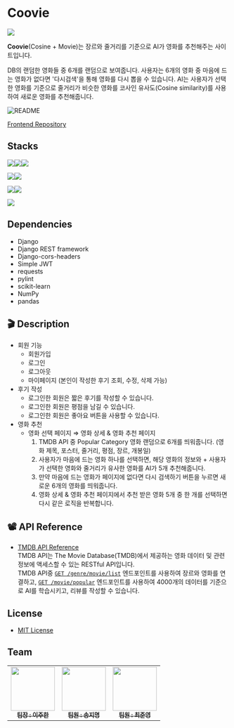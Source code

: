 # Coovie 

![](https://img.shields.io/github/license/joohan10/AIA6_Backend?color=blue)

**Coovie**(Cosine + Movie)는 장르와 줄거리를 기준으로 AI가 영화를 추천해주는 사이트입니다.

DB의 랜덤한 영화들 중 6개를 랜덤으로 보여줍니다. 사용자는 6개의 영화 중 마음에 드는 영화가 없다면 '다시검색'을 통해 영화를 다시 뽑을 수 있습니다. AI는 사용자가 선택한 영화를 기준으로 줄거리가 비슷한 영화를 코사인 유사도(Cosine similarity)를 사용하여 새로운 영화를 추천해줍니다.

![README](https://github.com/nueeng/AIA6_FrontEnd/assets/127704498/536ffe64-6d51-4e71-b832-8ed0f0379662)

[Frontend Repository](https://github.com/nueeng/AIA6_FrontEnd)  

## Stacks

<img src="https://img.shields.io/badge/html5-E34F26?style=for-the-badge&logo=html5&logoColor=white"><img src="https://img.shields.io/badge/css-1572B6?style=for-the-badge&logo=css3&logoColor=white"><img src="https://img.shields.io/badge/javascript-F7DF1E?style=for-the-badge&logo=javascript&logoColor=black">

<img src="https://img.shields.io/badge/python-3776AB?style=for-the-badge&logo=python&logoColor=white"><img src="https://img.shields.io/badge/django-092E20?style=for-the-badge&logo=django&logoColor=white">

<img src="https://img.shields.io/badge/git-F05032?style=for-the-badge&logo=git&logoColor=white"><img src="https://img.shields.io/badge/github-181717?style=for-the-badge&logo=github&logoColor=white">

<img src="https://img.shields.io/badge/TMDB-pink?style=for-the-badge&logo=themoviedatabase&logoColor=black">


## Dependencies

- Django
- Django REST framework
- Django-cors-headers
- Simple JWT
- requests
- pylint
- scikit-learn
- NumPy
- pandas

## 🎬 Description

- 회원 기능
    - 회원가입
    - 로그인
    - 로그아웃
    - 마이페이지 (본인이 작성한 후기 조회, 수정, 삭제 가능)
- 후기 작성
    - 로그인한 회원은 짧은 후기를 작성할 수 있습니다.
    - 로그인한 회원은 평점을 남길 수 있습니다.
    - 로그인한 회원은 좋아요 버튼을 사용할 수 있습니다.
- 영화 추천
    - 영화 선택 페이지 ⇒ 영화 상세 & 영화 추천 페이지
        1. TMDB API 중 Popular Category 영화 랜덤으로 6개를 띄워줍니다. (영화 제목, 포스터, 줄거리, 평점, 장르, 개봉일)
        2. 사용자가 마음에 드는 영화 하나를 선택하면, 해당 영화의 정보와 + 사용자가 선택한 영화와 줄거리가 유사한 영화를 AI가 5개 추천해줍니다.
        3. 만약 마음에 드는 영화가 페이지에 없다면 다시 검색하기 버튼을 누르면 새로운 6개의 영화를 띄워줍니다.
        4. 영화 상세 & 영화 추천 페이지에서 추천 받은 영화 5개 중 한 개를 선택하면 다시 같은 로직을 반복합니다.

## 📽 API Reference

- [TMDB API Reference](https://developer.themoviedb.org/reference/intro/getting-started)  
  TMDB API는 The Movie Database(TMDB)에서 제공하는 영화 데이터 및 관련 정보에 액세스할 수 있는 RESTful API입니다.  
  TMDB API중 [`GET /genre/movie/list`](https://developer.themoviedb.org/reference/genre-movie-list) 엔드포인트를 사용하여 장르와 영화를 연결하고, [`GET /movie/popular`](https://developer.themoviedb.org/reference/movie-popular-list) 엔드포인트를 사용하여 4000개의 데이터를 기준으로 AI를 학습시키고, 리뷰를 작성할 수 있습니다.


## License

- [MIT License](https://github.com/JooHan10/AIA6_BackEnd/blob/main/LICENSE)

 ## Team
 
<table>
  <tbody>
    <tr>
      <td align="center"><a href="https://github.com/JooHan10"><img src="https://avatars.githubusercontent.com/u/116674496?v=4" width="100px;" alt=""/><br /><sub><b>팀장 : 이주한</b></sub></a><br /></td>
      <td align="center"><a href="https://github.com/Songjimyung"><img src="https://avatars.githubusercontent.com/u/116045723?v=4" width="100px;" alt=""/><br /><sub><b>팀원 : 송지명</b></sub></a><br /></td>
      <td align="center"><a href="https://github.com/nueeng"><img src="https://avatars.githubusercontent.com/u/127704498?v=4" width="100px;" alt=""/><br /><sub><b>팀원 : 최준영</b></sub></a><br /></td>
    <tr/>
  </tbody>
</table>
